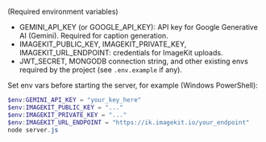 (Required environment variables)

- GEMINI_API_KEY (or GOOGLE_API_KEY): API key for Google Generative AI (Gemini). Required for caption generation.
- IMAGEKIT_PUBLIC_KEY, IMAGEKIT_PRIVATE_KEY, IMAGEKIT_URL_ENDPOINT: credentials for ImageKit uploads.
- JWT_SECRET, MONGODB connection string, and other existing envs required by the project (see `.env.example` if any).

Set env vars before starting the server, for example (Windows PowerShell):

```powershell
$env:GEMINI_API_KEY = "your_key_here"
$env:IMAGEKIT_PUBLIC_KEY = "..."
$env:IMAGEKIT_PRIVATE_KEY = "..."
$env:IMAGEKIT_URL_ENDPOINT = "https://ik.imagekit.io/your_endpoint"
node server.js
```

